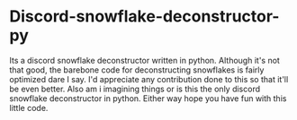 # Discord-snowflake-deconstructor-py
Its a discord snowflake deconstructor written in python. Although it's not that good, the barebone code for deconstructing snowflakes is fairly optimized dare I say. I'd appreciate any contribution done to this so that it'll be even better. Also am i imagining things or is this the only discord snowflake deconstructor in python. Either way hope you have fun with this little code.
